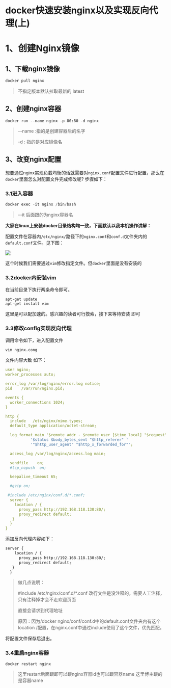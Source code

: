 # docker快速安装nginx以及实现反向代理(上)

# 1、创建Nginx镜像

## 1、下载nginx镜像

```java
docker pull nginx
```

> 不指定版本默认拉取最新的 latest

## 2、创建nginx容器

```
docker run --name nginx -p 80:80 -d nginx
```

> --name  :指的是创建容器后的名字
>
> -d : 指的是对应镜像名 

## 3、改变nginx配置

想要通过nginx实现负载均衡的话就需要对`nginx.conf`配置文件进行配置，那么在`docker`里面怎么对配置文件完成修改呢? 步骤如下：

### 3.1进入容器

```java
docker exec -it nginx /bin/bash
```

> --it 后面跟的为nginx容器名

**大家在linux上安装docker目录结构均一致，下面默认以我本机操作讲解：**

配置文件在容器内`/etc/nginx/`路径下的`nginx.conf`和`conf.d`文件夹内的`default.conf`文件。见下图：

![](C:\Users\chengl\Desktop\QQ截图20220121170733.png)

这个时候我们需要通过`vim`修改指定文件。但`docker`里面是没有安装的

### 3.2docker内安装vim

在当前目录下执行两条命令即可。

```
apt-get update
apt-get install vim
```

这里是可以配加速的。感兴趣的读者可行摸索，接下来等待安装 即可

### 3.3修改config实现反向代理

调用命令如下，进入配置文件

```
vim nginx.cong
```

文件内容大致 如下：

```yaml
user nginx;
worker_processes auto;

error_log /var/log/nginx/error.log notice;
pid    /var/run/nginx.pid;

events {
  worker_connections 1024;
}

http {
  include   /etc/nginx/mime.types;
  default_type application/octet-stream;

  log_format main '$remote_addr - $remote_user [$time_local] "$request" '
           '$status $body_bytes_sent "$http_referer" '
           '"$http_user_agent" "$http_x_forwarded_for"';

  access_log /var/log/nginx/access.log main;

  sendfile    on;
  #tcp_nopush  on;

  keepalive_timeout 65;

  #gzip on;

 #include /etc/nginx/conf.d/*.conf;
  server {
    location / {
      proxy_pass http://192.168.118.130:80/;
      proxy_redirect default;
   }
  }
}
```

添加反向代理内容如下：

```xml
server {
    location / {
      proxy_pass http://192.168.118.130:80/;
      proxy_redirect default;
   }
  }
```

> 做几点说明：
>
>  #include /etc/nginx/conf.d/*.conf 改行文件是没注释的，需要人工注释，只有注释掉才会不走欢迎页面
>
> 直接会请求到代理地址
>
> 原因：因为/docker nginx/conf/conf.d中的default.conf文件夹内有这个location /配置，在nginx.conf中通过include使用了这个文件，优先匹配。

将配置文件保存后退出。

### 3.4重启nginx容器

```
docker restart nginx
```

> 这里restart后面跟即可以跟nginx容器id也可以跟容器name 这里博主跟的是容器name



